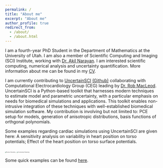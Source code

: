 ```yaml
---
permalink: /
title: "About me"
excerpt: "About me"
author_profile: true
redirect_from: 
  - /about/
  - /about.html
---
```


I am a fourth-year PhD Student in the Department of Mathematics at the University of Utah.
I am also a member of Scientific Computing and Imaging (SCI) Institute, working with [Dr. Akil Narayan](http://www.sci.utah.edu/~akil/).
I am interested scientific computing, numerical analysis and uncertainty quantification. More information about me can be found in my [CV](http://zexinliu.github.io/files/CV.pdf).

I am currently contributing to [UncertainSCI](https://www.sci.utah.edu/cibc-software/uncertainsci.html) [(Github)](https://github.com/SCIInstitute/UncertainSCI)
collaborating with Computational Electrocardiology Group (CEG) leading by [Dr. Rob MacLeod](http://www.sci.utah.edu/~macleod/).
UncertainSCI is a Python-based toolkit that harnesses modern techniques to estimate model and parametric uncertainty,
with a particular emphasis on needs for biomedical simulations and applications.
This toolkit enables non-intrusive integration of these techniques with well-established biomedical simulation software.
My contribution is involving but not limited to: PCE setup for models, generation of anisotropic distributions, basis functions of orthgonal polynomials.

Some examples regarding cardiac simulations using UncertainSCI are given here: A sensitivity analysis on variability in heart position on torso potentials; Effect of the heart position on torso surface potentials.

<img src="http://zexinliu.github.io/images/Position-Sensitivity.png" alt="Position-Sensitivity" style="zoom:24%;" />
<img src="http://zexinliu.github.io/images/Conductivity-Sensitivity.png" alt="Conductivity-Sensitivity" style="zoom:24%;" />

Some quick examples can be found [here](https://github.com/SCIInstitute/UncertainSCI/tree/master/demos).
